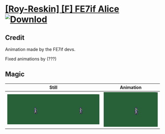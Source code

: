 # [\[Roy-Reskin\] \[F\] FE7if Alice](./) [![Downlod](https://img.shields.io/badge/Download--red?style=social&logo=github)](https://minhaskamal.github.io/DownGit/#/home?url=https://github.com/Klokinator/FE-Repo/tree/main/Battle%20Animations%2FLords%20-%20FE6%2C%20FE7%20Types%2F%5BRoy-Reskin%5D%20%5BF%5D%20FE7if%20Alice%2F6.%20Magic)

## Credit

Animation made by the FE7if devs.

Fixed animations by (???)

## Magic

| Still | Animation |
| :---: | :-------: |
| ![Magic still](./Magic_000.png) | ![Magic animation](./Magic.gif) |

